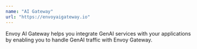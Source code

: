 ```yaml
---
name: "AI Gateway"
url: "https://envoyaigateway.io"
---
```


Envoy AI Gateway helps you integrate GenAI services with your applications by enabling you to handle GenAI traffic with Envoy Gateway.